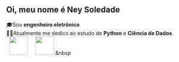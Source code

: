 ## Oi, meu nome é Ney Soledade
🎓Sou **engenheiro eletrônico**  
👨‍🎓Atualmente me dedico ao estudo de **Python** e **Ciência de Dados**. \
&nbsp;&nbsp;<img src="https://cdn.jsdelivr.net/gh/devicons/devicon/icons/python/python-original.svg" width="50" />&nbsp;&nbsp;
&nbsp;&nbsp;<img src="https://cdn.jsdelivr.net/gh/devicons/devicon/icons/r/r-original.svg" width="50" />&nbsp;&nbsp



<!--
**nsoledade/nsoledade** is a ✨ _special_ ✨ repository because its `README.md` (this file) appears on your GitHub profile.

Here are some ideas to get you started:

- 🔭 I’m currently working on ...
- 🌱 I’m currently learning ...
- 👯 I’m looking to collaborate on ...
- 🤔 I’m looking for help with ...
- 💬 Ask me about ...
- 📫 How to reach me: ...
- 😄 Pronouns: ...
- ⚡ Fun fact: ...
-->
